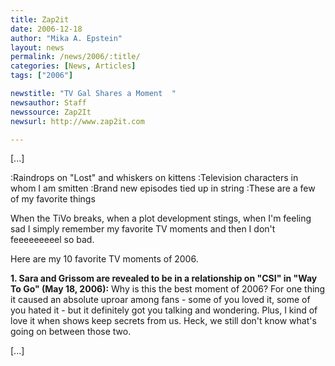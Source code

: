 ```yaml
---
title: Zap2it
date: 2006-12-18
author: "Mika A. Epstein"
layout: news
permalink: /news/2006/:title/
categories: [News, Articles]
tags: ["2006"]

newstitle: "TV Gal Shares a Moment  "
newsauthor: Staff
newssource: Zap2It
newsurl: http://www.zap2it.com

---
```


[...]

:Raindrops on "Lost" and whiskers on kittens
:Television characters in whom I am smitten
:Brand new episodes tied up in string
:These are a few of my favorite things

When the TiVo breaks, when a plot development stings, when I'm feeling sad
I simply remember my favorite TV moments and then I don't feeeeeeeeel so bad.

Here are my 10 favorite TV moments of 2006.

**1. Sara and Grissom are revealed to be in a relationship on "CSI" in "Way To Go" (May 18, 2006):** Why is this the best moment of 2006? For one thing it caused an absolute uproar among fans - some of you loved it, some of you hated it - but it definitely got you talking and wondering. Plus, I kind of love it when shows keep secrets from us. Heck, we still don't know what's going on between those two.

[...]
